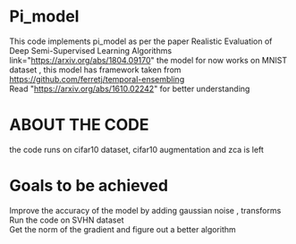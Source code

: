 # Pi_model
This code implements pi_model as per the paper Realistic Evaluation of Deep Semi-Supervised Learning Algorithms link="https://arxiv.org/abs/1804.09170"
the model for now works on MNIST dataset , this model has framework taken from https://github.com/ferretj/temporal-ensembling 
<br /> 
Read "https://arxiv.org/abs/1610.02242" for better understanding  

# ABOUT THE CODE
the code runs on cifar10 dataset, cifar10 augmentation and zca is left

# Goals to be achieved 
Improve the accuracy of the model by adding gaussian noise , transforms <br /> 
Run the code on SVHN dataset <br /> 
Get the norm of the gradient and figure out a better algorithm <br /> 



